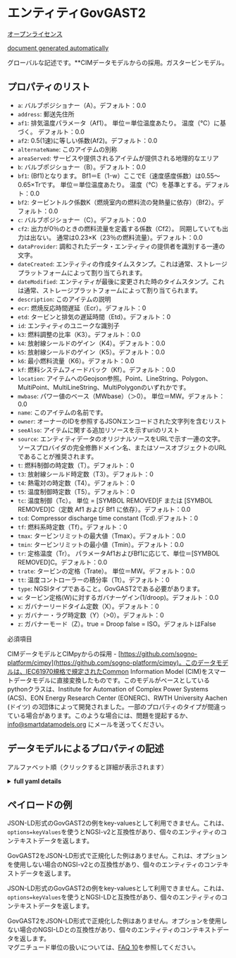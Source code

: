 エンティティGovGAST2  
==============  
[オープンライセンス](https://github.com/smart-data-models//dataModel.EnergyCIM/blob/master/GovGAST2/LICENSE.md)  
[document generated automatically](https://docs.google.com/presentation/d/e/2PACX-1vTs-Ng5dIAwkg91oTTUdt8ua7woBXhPnwavZ0FxgR8BsAI_Ek3C5q97Nd94HS8KhP-r_quD4H0fgyt3/pub?start=false&loop=false&delayms=3000#slide=id.gb715ace035_0_60)  
グローバルな記述です。**CIMデータモデルからの採用。ガスタービンモデル。  

## プロパティのリスト  

- `a`: バルブポジショナー（A）。デフォルト：0.0  - `address`: 郵送先住所  - `af1`: 排気温度パラメータ（Af1）。  単位＝単位温度あたり。  温度（℃）に基づく。 デフォルト：0.0  - `af2`: 0.5(1速)に等しい係数(Af2)。デフォルト：0.0  - `alternateName`: このアイテムの別称  - `areaServed`: サービスや提供されるアイテムが提供される地理的なエリア  - `b`: バルブポジショナー（B）。デフォルト：0.0  - `bf1`: (Bf1)となります。  Bf1＝E（1-w）ここでE（速度感度係数）は0.55～0.65×Trです。  単位＝単位温度あたり。  温度（℃）を基準とする。デフォルト：0.0  - `bf2`: タービントルク係数K（燃焼室内の燃料流の発熱量に依存）（Bf2）。デフォルト：0.0  - `c`: バルブポジショナー（C）。デフォルト：0.0  - `cf2`: 出力が0％のときの燃料流量を定義する係数（Cf2）。  同期していても出力は出ない。  通常は0.23×K（23％の燃料流量）。デフォルト：0.0  - `dataProvider`: 調和されたデータ・エンティティの提供者を識別する一連の文字。  - `dateCreated`: エンティティの作成タイムスタンプ。これは通常、ストレージプラットフォームによって割り当てられます。  - `dateModified`: エンティティが最後に変更された時のタイムスタンプ。これは通常、ストレージプラットフォームによって割り当てられます。  - `description`: このアイテムの説明  - `ecr`: 燃焼反応時間遅延（Ecr）。デフォルト：0  - `etd`: タービンと排気の遅延時間（Etd）。デフォルト：0  - `id`: エンティティのユニークな識別子  - `k3`: 燃料調整の比率（K3）。デフォルト：0.0  - `k4`: 放射線シールドのゲイン（K4）。デフォルト：0.0  - `k5`: 放射線シールドのゲイン（K5）。デフォルト：0.0  - `k6`: 最小燃料流量（K6）。デフォルト：0.0  - `kf`: 燃料システムフィードバック（Kf）。デフォルト：0.0  - `location`: アイテムへのGeojson参照。Point、LineString、Polygon、MultiPoint、MultiLineString、MultiPolygonのいずれかです。  - `mwbase`: パワー値のベース（MWbase）（＞0）。  単位＝MW。デフォルト：0.0  - `name`: このアイテムの名前です。  - `owner`: オーナーのIDを参照するJSONエンコードされた文字列を含むリスト  - `seeAlso`: アイテムに関する追加リソースを示すuriのリスト  - `source`: エンティティデータのオリジナルソースをURLで示す一連の文字。ソースプロバイダの完全修飾ドメイン名、またはソースオブジェクトのURLであることが推奨されます。  - `t`: 燃料制御の時定数（T）。デフォルト：0  - `t3`: 放射線シールド時定数（T3）。デフォルト：0  - `t4`: 熱電対の時定数（T4）。デフォルト：0  - `t5`: 温度制御時定数（T5）。デフォルト：0  - `tc`: 温度制御（Tc）。  単位 = [SYMBOL REMOVED]F または [SYMBOL REMOVED]C（定数 Af1 および Bf1 に依存）。デフォルト：0.0  - `tcd`: Compressor discharge time constant (Tcd).デフォルト：0  - `tf`: 燃料系時定数（Tf）。デフォルト：0  - `tmax`: タービンリミットの最大値（Tmax）。デフォルト：0.0  - `tmin`: タービンリミットの最小値（Tmin）。デフォルト：0.0  - `tr`: 定格温度（Tr）。  パラメータAf1およびBf1に応じて、単位＝[SYMBOL REMOVED]C。デフォルト：0.0  - `trate`: タービンの定格（Trate）。  単位＝MW。デフォルト：0.0  - `tt`: 温度コントローラーの積分率（Tt）。デフォルト：0  - `type`: NGSIタイプであること。GovGAST2である必要があります。  - `w`: タービン定格(W)に対するガバナーゲイン(1/droop)。デフォルト：0.0  - `x`: ガバナーリードタイム定数（X）。デフォルト：0  - `y`: ガバナー・ラグ時定数（Y）（>0）。デフォルト：0  - `z`: ガバナーモード（Z）。true = Droop false = ISO。デフォルトはFalse    
必須項目  
CIMデータモデルとCIMpyからの採用 - [https://github.com/sogno-platform/cimpy](https://github.com/sogno-platform/cimpy)。このデータモデルは、IEC61970規格で規定されたCommon Information Model (CIM)をスマートデータモデルに直接変換したものです。このモデルがベースとしているpythonクラスは、Institute for Automation of Complex Power Systems (ACS)、EON Energy Research Center (EONERC)、RWTH University Aachen (ドイツ) の3団体によって開発されました。一部のプロパティのタイプが間違っている場合があります。このような場合には、問題を提起するか、info@smartdatamodels.org にメールを送ってください。  
## データモデルによるプロパティの記述  
アルファベット順（クリックすると詳細が表示されます）  
<details><summary><strong>full yaml details</strong></summary>    
```yaml  
GovGAST2:    
  description: 'Adapted from CIM data models. Gas turbine model.'    
  properties:    
    a:    
      description: 'Valve positioner (A). Default: 0.0'    
      type: number    
      x-ngsi:    
        model: https://schema.org/Number    
        type: Property    
    address:    
      description: 'The mailing address'    
      properties:    
        addressCountry:    
          description: 'Property. The country. For example, Spain. Model:''https://schema.org/addressCountry'''    
          type: string    
        addressLocality:    
          description: 'Property. The locality in which the street address is, and which is in the region. Model:''https://schema.org/addressLocality'''    
          type: string    
        addressRegion:    
          description: 'Property. The region in which the locality is, and which is in the country. Model:''https://schema.org/addressRegion'''    
          type: string    
        postOfficeBoxNumber:    
          description: 'Property. The post office box number for PO box addresses. For example, 03578. Model:''https://schema.org/postOfficeBoxNumber'''    
          type: string    
        postalCode:    
          description: 'Property. The postal code. For example, 24004. Model:''https://schema.org/https://schema.org/postalCode'''    
          type: string    
        streetAddress:    
          description: 'Property. The street address. Model:''https://schema.org/streetAddress'''    
          type: string    
      type: object    
      x-ngsi:    
        model: https://schema.org/address    
        type: Property    
    af1:    
      description: 'Exhaust temperature Parameter (Af1).  Unit = per unit temperature.  Based on temperature in degrees C. Default: 0.0'    
      type: number    
      x-ngsi:    
        model: https://schema.org/Number    
        type: Property    
    af2:    
      description: 'Coefficient equal to 0.5(1-speed) (Af2). Default: 0.0'    
      type: number    
      x-ngsi:    
        model: https://schema.org/Number    
        type: Property    
    alternateName:    
      description: 'An alternative name for this item'    
      type: string    
      x-ngsi:    
        type: Property    
    areaServed:    
      description: 'The geographic area where a service or offered item is provided'    
      type: string    
      x-ngsi:    
        model: https://schema.org/Text    
        type: Property    
    b:    
      description: 'Valve positioner (B). Default: 0.0'    
      type: number    
      x-ngsi:    
        model: https://schema.org/Number    
        type: Property    
    bf1:    
      description: '(Bf1).  Bf1 = E(1-w) where E (speed sensitivity coefficient) is 0.55 to 0.65 x Tr.  Unit = per unit temperature.  Based on temperature in degrees C. Default: 0.0'    
      type: number    
      x-ngsi:    
        model: https://schema.org/Number    
        type: Property    
    bf2:    
      description: 'Turbine Torque Coefficient K (depends on heating value of fuel stream in combustion chamber) (Bf2). Default: 0.0'    
      type: number    
      x-ngsi:    
        model: https://schema.org/Number    
        type: Property    
    c:    
      description: 'Valve positioner (C). Default: 0.0'    
      type: number    
      x-ngsi:    
        model: https://schema.org/Number    
        type: Property    
    cf2:    
      description: 'Coefficient defining fuel flow where power output is 0% (Cf2).  Synchronous but no output.  Typically 0.23 x K (23% fuel flow). Default: 0.0'    
      type: number    
      x-ngsi:    
        model: https://schema.org/Number    
        type: Property    
    dataProvider:    
      description: 'A sequence of characters identifying the provider of the harmonised data entity.'    
      type: string    
      x-ngsi:    
        type: Property    
    dateCreated:    
      description: 'Entity creation timestamp. This will usually be allocated by the storage platform.'    
      format: date-time    
      type: string    
      x-ngsi:    
        type: Property    
    dateModified:    
      description: 'Timestamp of the last modification of the entity. This will usually be allocated by the storage platform.'    
      format: date-time    
      type: string    
      x-ngsi:    
        type: Property    
    description:    
      description: 'A description of this item'    
      type: string    
      x-ngsi:    
        type: Property    
    ecr:    
      description: 'Combustion reaction time delay (Ecr). Default: 0'    
      type: number    
      x-ngsi:    
        model: https://schema.org/Number    
        type: Property    
    etd:    
      description: 'Turbine and exhaust delay (Etd). Default: 0'    
      type: number    
      x-ngsi:    
        model: https://schema.org/Number    
        type: Property    
    id:    
      anyOf: &govgast2_-_properties_-_owner_-_items_-_anyof    
        - description: 'Property. Identifier format of any NGSI entity'    
          maxLength: 256    
          minLength: 1    
          pattern: ^[\w\-\.\{\}\$\+\*\[\]`|~^@!,:\\]+$    
          type: string    
        - description: 'Property. Identifier format of any NGSI entity'    
          format: uri    
          type: string    
      description: 'Unique identifier of the entity'    
      x-ngsi:    
        type: Property    
    k3:    
      description: 'Ratio of Fuel Adjustment (K3). Default: 0.0'    
      type: number    
      x-ngsi:    
        model: https://schema.org/Number    
        type: Property    
    k4:    
      description: 'Gain of radiation shield (K4). Default: 0.0'    
      type: number    
      x-ngsi:    
        model: https://schema.org/Number    
        type: Property    
    k5:    
      description: 'Gain of radiation shield (K5). Default: 0.0'    
      type: number    
      x-ngsi:    
        model: https://schema.org/Number    
        type: Property    
    k6:    
      description: 'Minimum fuel flow (K6). Default: 0.0'    
      type: number    
      x-ngsi:    
        model: https://schema.org/Number    
        type: Property    
    kf:    
      description: 'Fuel system feedback (Kf). Default: 0.0'    
      type: number    
      x-ngsi:    
        model: https://schema.org/Number    
        type: Property    
    location:    
      description: 'Geojson reference to the item. It can be Point, LineString, Polygon, MultiPoint, MultiLineString or MultiPolygon'    
      oneOf:    
        - description: 'Geoproperty. Geojson reference to the item. Point'    
          properties:    
            bbox:    
              items:    
                type: number    
              minItems: 4    
              type: array    
            coordinates:    
              items:    
                type: number    
              minItems: 2    
              type: array    
            type:    
              enum:    
                - Point    
              type: string    
          required:    
            - type    
            - coordinates    
          title: 'GeoJSON Point'    
          type: object    
        - description: 'Geoproperty. Geojson reference to the item. LineString'    
          properties:    
            bbox:    
              items:    
                type: number    
              minItems: 4    
              type: array    
            coordinates:    
              items:    
                items:    
                  type: number    
                minItems: 2    
                type: array    
              minItems: 2    
              type: array    
            type:    
              enum:    
                - LineString    
              type: string    
          required:    
            - type    
            - coordinates    
          title: 'GeoJSON LineString'    
          type: object    
        - description: 'Geoproperty. Geojson reference to the item. Polygon'    
          properties:    
            bbox:    
              items:    
                type: number    
              minItems: 4    
              type: array    
            coordinates:    
              items:    
                items:    
                  items:    
                    type: number    
                  minItems: 2    
                  type: array    
                minItems: 4    
                type: array    
              type: array    
            type:    
              enum:    
                - Polygon    
              type: string    
          required:    
            - type    
            - coordinates    
          title: 'GeoJSON Polygon'    
          type: object    
        - description: 'Geoproperty. Geojson reference to the item. MultiPoint'    
          properties:    
            bbox:    
              items:    
                type: number    
              minItems: 4    
              type: array    
            coordinates:    
              items:    
                items:    
                  type: number    
                minItems: 2    
                type: array    
              type: array    
            type:    
              enum:    
                - MultiPoint    
              type: string    
          required:    
            - type    
            - coordinates    
          title: 'GeoJSON MultiPoint'    
          type: object    
        - description: 'Geoproperty. Geojson reference to the item. MultiLineString'    
          properties:    
            bbox:    
              items:    
                type: number    
              minItems: 4    
              type: array    
            coordinates:    
              items:    
                items:    
                  items:    
                    type: number    
                  minItems: 2    
                  type: array    
                minItems: 2    
                type: array    
              type: array    
            type:    
              enum:    
                - MultiLineString    
              type: string    
          required:    
            - type    
            - coordinates    
          title: 'GeoJSON MultiLineString'    
          type: object    
        - description: 'Geoproperty. Geojson reference to the item. MultiLineString'    
          properties:    
            bbox:    
              items:    
                type: number    
              minItems: 4    
              type: array    
            coordinates:    
              items:    
                items:    
                  items:    
                    items:    
                      type: number    
                    minItems: 2    
                    type: array    
                  minItems: 4    
                  type: array    
                type: array    
              type: array    
            type:    
              enum:    
                - MultiPolygon    
              type: string    
          required:    
            - type    
            - coordinates    
          title: 'GeoJSON MultiPolygon'    
          type: object    
      x-ngsi:    
        type: Geoproperty    
    mwbase:    
      description: 'Base for power values (MWbase) (> 0).  Unit = MW. Default: 0.0'    
      type: number    
      x-ngsi:    
        model: https://schema.org/Number    
        type: Property    
    name:    
      description: 'The name of this item.'    
      type: string    
      x-ngsi:    
        type: Property    
    owner:    
      description: 'A List containing a JSON encoded sequence of characters referencing the unique Ids of the owner(s)'    
      items:    
        anyOf: *govgast2_-_properties_-_owner_-_items_-_anyof    
        description: 'Property. Unique identifier of the entity'    
      type: array    
      x-ngsi:    
        type: Property    
    seeAlso:    
      description: 'list of uri pointing to additional resources about the item'    
      oneOf:    
        - items:    
            format: uri    
            type: string    
          minItems: 1    
          type: array    
        - format: uri    
          type: string    
      x-ngsi:    
        type: Property    
    source:    
      description: 'A sequence of characters giving the original source of the entity data as a URL. Recommended to be the fully qualified domain name of the source provider, or the URL to the source object.'    
      type: string    
      x-ngsi:    
        type: Property    
    t:    
      description: 'Fuel Control Time Constant (T). Default: 0'    
      type: number    
      x-ngsi:    
        model: https://schema.org/Number    
        type: Property    
    t3:    
      description: 'Radiation shield time constant (T3). Default: 0'    
      type: number    
      x-ngsi:    
        model: https://schema.org/Number    
        type: Property    
    t4:    
      description: 'Thermocouple time constant (T4). Default: 0'    
      type: number    
      x-ngsi:    
        model: https://schema.org/Number    
        type: Property    
    t5:    
      description: 'Temperature control time constant (T5). Default: 0'    
      type: number    
      x-ngsi:    
        model: https://schema.org/Number    
        type: Property    
    tc:    
      description: 'Temperature control (Tc).  Unit = [SYMBOL REMOVED]F or [SYMBOL REMOVED]C depending on constants Af1 and Bf1. Default: 0.0'    
      type: number    
      x-ngsi:    
        model: https://schema.org/Number    
        type: Property    
    tcd:    
      description: 'Compressor discharge time constant (Tcd). Default: 0'    
      type: number    
      x-ngsi:    
        model: https://schema.org/Number    
        type: Property    
    tf:    
      description: 'Fuel system time constant (Tf). Default: 0'    
      type: number    
      x-ngsi:    
        model: https://schema.org/Number    
        type: Property    
    tmax:    
      description: 'Maximum Turbine limit (Tmax). Default: 0.0'    
      type: number    
      x-ngsi:    
        model: https://schema.org/Number    
        type: Property    
    tmin:    
      description: 'Minimum Turbine limit (Tmin). Default: 0.0'    
      type: number    
      x-ngsi:    
        model: https://schema.org/Number    
        type: Property    
    tr:    
      description: 'Rated temperature (Tr).  Unit = [SYMBOL REMOVED]C depending on parameters Af1 and Bf1. Default: 0.0'    
      type: number    
      x-ngsi:    
        model: https://schema.org/Number    
        type: Property    
    trate:    
      description: 'Turbine rating (Trate).  Unit = MW. Default: 0.0'    
      type: number    
      x-ngsi:    
        model: https://schema.org/Number    
        type: Property    
    tt:    
      description: 'Temperature controller integration rate (Tt). Default: 0'    
      type: number    
      x-ngsi:    
        model: https://schema.org/Number    
        type: Property    
    type:    
      description: 'NGSI type. It has to be GovGAST2'    
      enum:    
        - GovGAST2    
      type: string    
      x-ngsi:    
        type: Property    
    w:    
      description: 'Governor gain (1/droop) on turbine rating (W). Default: 0.0'    
      type: number    
      x-ngsi:    
        model: https://schema.org/Number    
        type: Property    
    x:    
      description: 'Governor lead time constant (X). Default: 0'    
      type: number    
      x-ngsi:    
        model: https://schema.org/Number    
        type: Property    
    y:    
      description: 'Governor lag time constant (Y) (>0). Default: 0'    
      type: number    
      x-ngsi:    
        model: https://schema.org/Number    
        type: Property    
    z:    
      description: 'Governor mode (Z). true = Droop false = ISO. Default: False'    
      type: number    
      x-ngsi:    
        model: https://schema.org/Number    
        type: Property    
  required: []    
  type: object    
  x-derived-from: ""    
  x-disclaimer: 'Redistribution and use in source and binary forms, with or without modification, are permitted  provided that the license conditions are met. Copyleft (c) 2021 Contributors to Smart Data Models Program'    
  x-license-url: https://github.com/smart-data-models/dataModel.EnergyCIM/blob/master/GovGAST2/LICENSE.md    
  x-model-schema: https://smart-data-models.github.io/dataModels.CIMEnergyClasses/GovGAST2/schema.json    
  x-model-tags: ""    
  x-version: 0.0.1    
```  
</details>    
## ペイロードの例  
JSON-LD形式のGovGAST2の例をkey-valuesとして利用できません。これは、`options=keyValues`を使うとNGSI-v2と互換性があり、個々のエンティティのコンテキストデータを返します。  
GovGAST2をJSON-LD形式で正規化した例はありません。これは、オプションを使用しない場合のNGSI-v2との互換性があり、個々のエンティティのコンテキストデータを返します。  
JSON-LD形式のGovGAST2の例をkey-valuesとして利用できません。これは、`options=keyValues`を使うとNGSI-LDと互換性があり、個々のエンティティのコンテキストデータを返します。  
GovGAST2をJSON-LD形式で正規化した例はありません。オプションを使用しない場合のNGSI-LDとの互換性があり、個々のエンティティのコンテキストデータを返します。  
マグニチュード単位の扱いについては、[FAQ 10](https://smartdatamodels.org/index.php/faqs/)を参照してください。